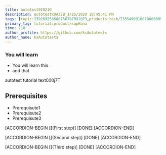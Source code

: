 ```yaml
---
title: autotest0I021O
description: autotestRDA32B_1/25/2020 10:45:41 PM
tags: [topic:139269250608756787992873,products:tech/73554900100700000996,tutorial:experience/advanced]
primary_tag: tutorial:product/sapHana
time: 218
author_profile: https://github.com/ksAutotests
author_name: ksAutotests
---
```

### You will learn
- You will learn this
- and that

autotest tutorial text000j7T

## Prerequisites
- Prerequisute1
- Prerequisute2
- Prerequisute3

[ACCORDION-BEGIN [](First step)]
[DONE]
[ACCORDION-END]

[ACCORDION-BEGIN [](Second step)]
[DONE]
[ACCORDION-END]

[ACCORDION-BEGIN [](Third step)]
[DONE]
[ACCORDION-END]

